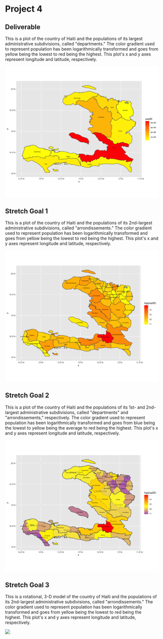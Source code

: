 # Project 4

## Deliverable

This is a plot of the country of Haiti and the populations of its largest administrative subdivisions, called "departments." The color gradient used to represent population has been logarithmically transformed and goes from yellow being the lowest to red being the highest. This plot's x and y axes represent longitude and latitude, respectively.

![](project4_deliv)

## Stretch Goal 1

This is a plot of the country of Haiti and the populations of its 2nd-largest administrative subdivisions, called "arrondissements." The color gradient used to represent population has been logarithmically transformed and goes from yellow being the lowest to red being the highest. This plot's x and y axes represent longitude and latitude, respectively.

![](project4_str1)

## Stretch Goal 2

This is a plot of the country of Haiti and the populations of its 1st- and 2nd-largest administrative subdivisions, called "departments" and "arrondissements," respectively. The color gradient used to represent population has been logarithmically transformed and goes from blue being the lowest to yellow being the average to red being the highest. This plot's x and y axes represent longitude and latitude, respectively.

![](project4_str2)

## Stretch Goal 3

This is a rotational, 3-D model of the country of Haiti and the populations of its 2nd-largest administrative subdivisions, called "arrondissements." The color gradient used to represent population has been logarithmically transformed and goes from yellow being the lowest to red being the highest. This plot's x and y axes represent longitude and latitude, respectively.

![](haiti.gif)
